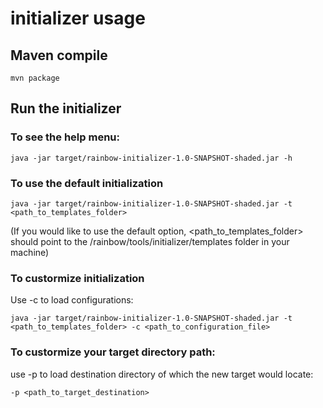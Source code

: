 # initializer usage

## Maven compile
```
mvn package
```
## Run the initializer 
### To see the help menu:
```
java -jar target/rainbow-initializer-1.0-SNAPSHOT-shaded.jar -h
```
### To use the default initialization
```
java -jar target/rainbow-initializer-1.0-SNAPSHOT-shaded.jar -t <path_to_templates_folder>
```
(If you would like to use the default option, <path_to_templates_folder> should point to 
the /rainbow/tools/initializer/templates folder in your machine)

### To custormize initialization

Use -c to load configurations:
```
java -jar target/rainbow-initializer-1.0-SNAPSHOT-shaded.jar -t <path_to_templates_folder> -c <path_to_configuration_file> 
```
### To custormize your target directory path:

use -p to load destination directory of which the new target would locate:
```
-p <path_to_target_destination>
```